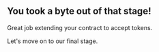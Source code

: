 ## You took a byte out of that stage!

Great job extending your contract to accept tokens.

Let's move on to our final stage.